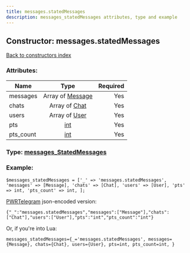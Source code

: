 ```yaml
---
title: messages.statedMessages
description: messages_statedMessages attributes, type and example
---
```

## Constructor: messages.statedMessages  
[Back to constructors index](index.md)



### Attributes:

| Name     |    Type       | Required |
|----------|:-------------:|---------:|
|messages|Array of [Message](../types/Message.md) | Yes|
|chats|Array of [Chat](../types/Chat.md) | Yes|
|users|Array of [User](../types/User.md) | Yes|
|pts|[int](../types/int.md) | Yes|
|pts\_count|[int](../types/int.md) | Yes|



### Type: [messages\_StatedMessages](../types/messages_StatedMessages.md)


### Example:

```
$messages_statedMessages = ['_' => 'messages.statedMessages', 'messages' => [Message], 'chats' => [Chat], 'users' => [User], 'pts' => int, 'pts_count' => int, ];
```  

[PWRTelegram](https://pwrtelegram.xyz) json-encoded version:

```
{"_":"messages.statedMessages","messages":["Message"],"chats":["Chat"],"users":["User"],"pts":"int","pts_count":"int"}
```


Or, if you're into Lua:  


```
messages_statedMessages={_='messages.statedMessages', messages={Message}, chats={Chat}, users={User}, pts=int, pts_count=int, }

```


